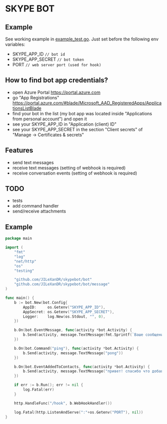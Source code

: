 # SKYPE BOT

## Example
See working example in [example_test.go](example_test.go).
Just set before the following env variables:
- SKYPE_APP_ID `// bot id`
- SKYPE_APP_SECRET `// bot token`
- PORT `// web server port (used for hook)`

## How to find bot app credentials?
- open Azure Portal https://portal.azure.com
- go "App Registrations" https://portal.azure.com/#blade/Microsoft_AAD_RegisteredApps/ApplicationsListBlade
- find your bot in the list (my bot app was located inside "Applications from personal account") and open it
- see your SKYPE_APP_ID in "Application (client) ID"
- see your SKYPE_APP_SECRET in the section "Client secrets" of "Manage -> Certificates & secrets"

## Features
- send text messages
- receive text messages (setting of webhook is required)
- receive conversation events (setting of webhook is required)

## TODO
- tests
- add command handler
- send/receive attachments

## Example
```go
package main

import (
	"fmt"
	"log"
	"net/http"
	"os"
	"testing"

	"github.com/JILeXanDR/skypebot/bot"
	"github.com/JILeXanDR/skypebot/bot/message"
)

func main() {
	b := bot.New(bot.Config{
		AppID:     os.Getenv("SKYPE_APP_ID"),
		AppSecret: os.Getenv("SKYPE_APP_SECRET"),
		Logger:    log.New(os.Stdout, "", 0),
	})

	b.On(bot.EventMessage, func(activity *bot.Activity) {
		b.Send(activity, message.TextMessage(fmt.Sprintf(`Ваше сообщение "%s."`, activity.Text())))
	})

	b.On(bot.Command("ping"), func(activity *bot.Activity) {
		b.Send(activity, message.TextMessage("pong"))
	})

	b.On(bot.EventAddedToContacts, func(activity *bot.Activity) {
		b.Send(activity, message.TextMessage("привет! спасибо что добавил!"))
	})

	if err := b.Run(); err != nil {
		log.Fatal(err)
	}

	http.HandleFunc("/hook", b.WebHookHandler())

	log.Fatal(http.ListenAndServe(":"+os.Getenv("PORT"), nil))
}
```
